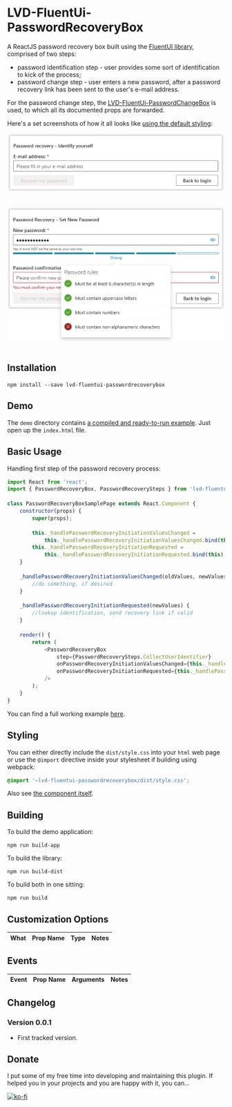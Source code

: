 # LVD-FluentUi-PasswordRecoveryBox

A ReactJS password recovery box built using the [FluentUI library](https://github.com/microsoft/fluentui), comprised of two steps:

- password identification step - user provides some sort of identification to kick of the process;
- password change step - user enters a new password, after a password recovery link has been sent to the user's e-mail address.

For the password change step, the [LVD-FluentUi-PasswordChangeBox](https://github.com/alexboia/LVD-FluentUi-PasswordChangeBox) is used, to which all its documented props are forwarded.

Here's a set screenshots of how it all looks like [using the default styling](https://github.com/alexboia/LVD-FluentUi-PasswordRecoveryBox/blob/main/src/css/style.css):

<p align="left">
	<img align="center" src="https://raw.githubusercontent.com/alexboia/LVD-FluentUi-PasswordRecoveryBox/main/docs/Capture-Step1.png" style="margin-bottom: 20px; margin-right: 20px; border-radius: 5px;" />
</p>

<p align="left">
	<img align="center" src="https://raw.githubusercontent.com/alexboia/LVD-FluentUi-PasswordRecoveryBox/main/docs/Capture-Step2.png" style="margin-bottom: 20px; margin-right: 20px; border-radius: 5px;" />
</p>

## Installation
<a name="c-installation"></a>

`npm install --save lvd-fluentui-passwordrecoverybox`

## Demo
<a name="c-demo"></a>

The `demo` directory contains [a compiled and ready-to-run example](https://github.com/alexboia/LVD-FluentUi-PasswordRecoveryBox/tree/main/demo). Just open up the `index.html` file.

## Basic Usage
<a name="c-basic-usage"></a>

Handling first step of the password recovery process:

```javascript
import React from 'react';
import { PasswordRecoveryBox, PasswordRecoverySteps } from 'lvd-fluentui-passwordrecoverybox';

class PasswordRecoveryBoxSamplePage extends React.Component {
	constructor(props) {
		super(props);

		this._handlePasswordRecoveryInitiationValuesChanged = 
			this._handlePasswordRecoveryInitiationValuesChanged.bind(this);
		this._handlePasswordRecoveryInitiationRequested =
			this._handlePasswordRecoveryInitiationRequested.bind(this);
	}

	_handlePasswordRecoveryInitiationValuesChanged(oldValues, newValues) {
		//do something, if desired
	}

	_handlePasswordRecoveryInitiationRequested(newValues) {
		//lookup identification, send recovery link if valid
	}

	render() {
		return (
			<PasswordRecoveryBox 
				step={PasswordRecoverySteps.CollectUserIdentifier}
				onPasswordRecoveryInitiationValuesChanged={this._handlePasswordRecoveryInitiationValuesChanged}
				onPasswordRecoveryInitiationRequested={this._handlePasswordRecoveryInitiationRequested}
			/>
		);
	}
}
```

You can find a full working example [here]().

## Styling
<a name="c-styling"></a>

You can either directly include the `dist/style.css` into your `html` web page or use the `@import` directive inside your stylesheet if building using webpack:

```css
@import '~lvd-fluentui-passwordrecoverybox/dist/style.css';
```

Also see [the component itself]().


## Building
<a name="c-building"></a>

To build the demo application: 

```
npm run build-app
```

To build the library: 

```
npm run build-dist
```

To build both in one sitting: 

```
npm run build
```

## Customization Options
<a name="c-customization"></a>

| What | Prop Name | Type | Notes |
| --- | --- | --- | --- |

## Events
<a name="c-events"></a>

| Event | Prop Name | Arguments | Notes |
| --- | --- | --- | --- |

## Changelog
<a name="c-changelog"></a>

### Version 0.0.1

- First tracked version.

## Donate
<a name="c-donate"></a>

I put some of my free time into developing and maintaining this plugin.
If helped you in your projects and you are happy with it, you can...

[![ko-fi](https://www.ko-fi.com/img/githubbutton_sm.svg)](https://ko-fi.com/Q5Q01KGLM)